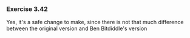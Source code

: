 ### Exercise 3.42
Yes, it's a safe change to make, since there is not that much difference between the original version and Ben Bitdiddle's version
